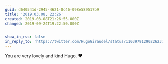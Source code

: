 ```yaml
---
guid: d640541d-2945-4621-8c46-098e589517b9
title: '2019.03.08, 22:26'
created: 2019-03-08T21:26:55.000Z
changed: 2019-09-24T19:22:50.000Z


show_in_rss: false
in_reply_to: 'https://twitter.com/HugoGiraudel/status/1103979129022623746?s=19'
---
```


You are very lovely and kind Hugo. ❤️
